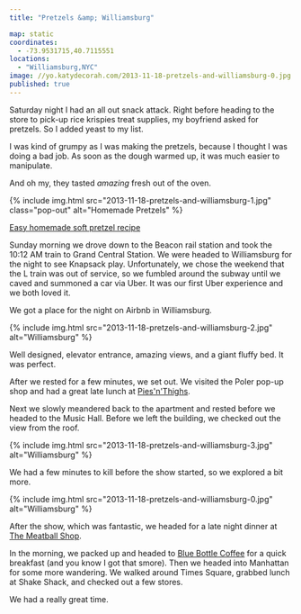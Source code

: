 ```yaml
---
title: "Pretzels &amp; Williamsburg"

map: static
coordinates:
  - -73.9531715,40.7115551
locations:
  - "Williamsburg,NYC"
image: //yo.katydecorah.com/2013-11-18-pretzels-and-williamsburg-0.jpg
published: true
---
```


Saturday night I had an all out snack attack. Right before heading to the store to pick-up rice krispies treat supplies, my boyfriend asked for pretzels. So I added yeast to my list.

I was kind of grumpy as I was making the pretzels, because I thought I was doing a bad job. As soon as the dough warmed up, it was much easier to manipulate.

And oh my, they tasted _amazing_ fresh out of the oven.

<div class="photos">

{% include img.html src="2013-11-18-pretzels-and-williamsburg-1.jpg" class="pop-out" alt="Homemade Pretzels" %}

</div>

[Easy homemade soft pretzel recipe](http://oishiitreats.blogspot.com/2013/04/easy-homemade-soft-pretzels.html)

Sunday morning we drove down to the Beacon rail station and took the 10:12 AM train to Grand Central Station. We were headed to Williamsburg for the night to see Knapsack play. Unfortunately, we chose the weekend that the L train was out of service, so we fumbled around the subway until we caved and summoned a car via Uber. It was our first Uber experience and we both loved it.

We got a place for the night on Airbnb in Williamsburg.

<div class="photos">

{% include img.html src="2013-11-18-pretzels-and-williamsburg-2.jpg"  alt="Williamsburg" %}

</div>

Well designed, elevator entrance, amazing views, and a giant fluffy bed. It was perfect.

After we rested for a few minutes, we set out. We visited the Poler pop-up shop and had a great late lunch at [Pies'n'Thighs](http://piesnthighs.com/).

Next we slowly meandered back to the apartment and rested before we headed to the Music Hall. Before we left the building, we checked out the view from the roof.

<div class="photos">

{% include img.html src="2013-11-18-pretzels-and-williamsburg-3.jpg" alt="Williamsburg" %}

</div>

We had a few minutes to kill before the show started, so we explored a bit more.

<div class="photos">

{% include img.html src="2013-11-18-pretzels-and-williamsburg-0.jpg" alt="Williamsburg" %}

</div>

After the show, which was fantastic, we headed for a late night dinner at [The Meatball Shop](http://www.themeatballshop.com/).

In the morning, we packed up and headed to [Blue Bottle Coffee](http://www.bluebottlecoffee.com/) for a quick breakfast (and you know I got that smore). Then we headed into Manhattan for some more wandering. We walked around Times Square, grabbed lunch at Shake Shack, and checked out a few stores.

We had a really great time.
